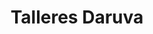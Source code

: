---
title: "Talleres Daruva"
url: /medina-del-campo/talleres-daruva/
shop: reparación de automóviles
---